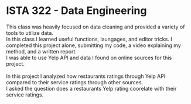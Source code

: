 # ISTA 322 - Data Engineering
This class was heavily focused on data cleaning and provided a variety of tools to utilize data.\
In this class I learned useful functions, laungages, and editor tricks.
I completed this project alone, submitting my code, a video explaining my method, and a written report.\
I was able to use Yelp API and data I found on online sources for this project.\
\
In this project I analyzed how restaurants ratings through Yelp API compared to their service ratings through other sources.\
I asked the question does a restaurants Yelp rating coorelate with their service ratings. 

